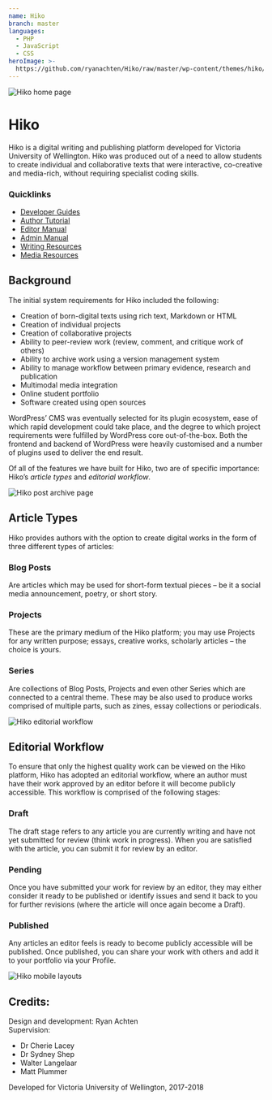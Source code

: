 ```yaml
---
name: Hiko
branch: master
languages:
  - PHP
  - JavaScript
  - CSS
heroImage: >-
  https://github.com/ryanachten/Hiko/raw/master/wp-content/themes/hiko/assets/images/wiki/HeroImages/Hiko_HeroImage_Header.jpg?raw=true
---
```

![Hiko home page](https://github.com/ryanachten/Hiko/raw/master/wp-content/themes/hiko/assets/images/wiki/HeroImages/Hiko_HeroImage_Header.jpg)

# Hiko
Hiko is a digital writing and publishing platform developed for Victoria University of Wellington. Hiko was produced out of a need to allow students to create individual and collaborative texts that were interactive, co-creative and media-rich, without requiring specialist coding skills.

### Quicklinks
* [Developer Guides](https://github.com/ryanachten/Hiko/wiki/Developer-Guides)
* [Author Tutorial](https://github.com/ryanachten/Hiko/wiki/Author-Tutorial)
* [Editor Manual](https://github.com/ryanachten/Hiko/wiki/Editor-Manual)
* [Admin Manual](https://github.com/ryanachten/Hiko/wiki/Admin-Manual)
* [Writing Resources](https://github.com/ryanachten/Hiko/wiki/Writing-Resources)
* [Media Resources](https://github.com/ryanachten/Hiko/wiki/Media-Resources)

## Background
The initial system requirements for Hiko included the following:
* Creation of born-digital texts using rich text, Markdown or HTML
* Creation of individual projects
* Creation of collaborative projects
* Ability to peer-review work (review, comment, and critique work of others)
* Ability to archive work using a version management system
* Ability to manage workflow between primary evidence, research and publication
* Multimodal media integration
* Online student portfolio
* Software created using open sources

WordPress’ CMS was eventually selected for its plugin ecosystem, ease of which rapid development could take place, and the degree to which project requirements were fulfilled by WordPress core out-of-the-box. Both the frontend and backend of WordPress were heavily customised and a number of plugins used to deliver the end result.

Of all of the features we have built for Hiko, two are of specific importance: Hiko’s _article types_ and _editorial workflow_.

![Hiko post archive page](https://github.com/ryanachten/Hiko/raw/master/wp-content/themes/hiko/assets/images/wiki/HeroImages/Hiko_HeroImage_ArchivePages.jpg)

## Article Types
Hiko provides authors with the option to create digital works in the form of three different types of articles:

### Blog Posts
Are articles which may be used for short-form textual pieces – be it a social media announcement, poetry, or short story.

### Projects
These are the primary medium of the Hiko platform; you may use Projects for any written purpose; essays, creative works, scholarly articles – the choice is yours.

### Series
Are collections of Blog Posts, Projects and even other Series which are connected to a central theme. These may be also used to produce works comprised of multiple parts, such as zines, essay collections or periodicals.

![Hiko editorial workflow](https://github.com/ryanachten/Hiko/raw/master/wp-content/themes/hiko/assets/images/wiki/AuthorTutorial/Hiko_Tut_EditorialWorkflow.png)

## Editorial Workflow
To ensure that only the highest quality work can be viewed on the Hiko platform, Hiko has adopted an editorial workflow, where an author must have their work approved by an editor before it will become publicly accessible. This workflow is comprised of the following stages:

### Draft
The draft stage refers to any article you are currently writing and have not yet submitted for review (think work in progress). When you are satisfied with the article, you can submit it for review by an editor.

### Pending
Once you have submitted your work for review by an editor, they may either consider it ready to be published or identify issues and send it back to you for further revisions (where the article will once again become a Draft).

### Published
Any articles an editor feels is ready to become publicly accessible will be published. Once published, you can share your work with others and add it to your portfolio via your Profile.

![Hiko mobile layouts](https://github.com/ryanachten/Hiko/raw/master/wp-content/themes/hiko/assets/images/wiki/HeroImages/Hiko_HeroImage_MobilePages.jpg)

## Credits:
Design and development: Ryan Achten\
Supervision:
* Dr Cherie Lacey
* Dr Sydney Shep
* Walter Langelaar
* Matt Plummer

Developed for Victoria University of Wellington, 2017-2018
